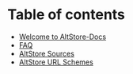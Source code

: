 # Table of contents

* [Welcome to AltStore-Docs](README.md)
* [FAQ](faq.md)
* [AltStore Sources](sources.md)
* [AltStore URL Schemes](url-schemes.md)
